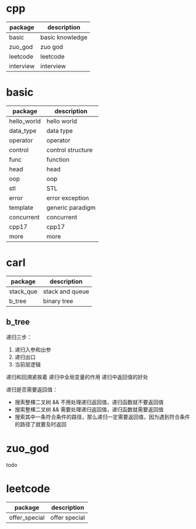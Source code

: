 # cpp
| package   | description     |
|-----------|-----------------|
| basic     | basic knowledge |
| zuo_god   | zuo god         |
| leetcode  | leetcode        |
| interview | interview       |

# basic
| package   | description       |
|-------------|-------------------|
| hello_world | hello world       |
| data_type   | data type         |
| operator    | operator          |
| control     | control structure |
| func        | function          |
| head        | head              |
| oop         | oop               |
| stl         | STL               |
| error       | error exception   |
| template    | generic paradigm  |
| concurrent  | concurrent        |
| cpp17       | cpp17             |
| more        | more              |

# carl
| package   | description   |
|-----------|---------------|
| stack_que     | stack and queue |
| b_tree     | binary tree |

## b_tree
递归三步：
1. 递归入参和出参
2. 递归出口
3. 当前层逻辑

递归和回溯紧挨着
递归中全局变量的作用
递归中返回值的好处

递归是否需要返回值：
- 搜索整棵二叉树 && 不用处理递归返回值，递归函数就不要返回值
- 搜索整棵二叉树 && 需要处理递归返回值，递归函数就需要返回值
- 搜索其中一条符合条件的路径，那么递归一定需要返回值，因为遇到符合条件的路径了就要及时返回
# zuo_god
todo

# leetcode
| package   | description   |
|-----------|---------------|
| offer_special     | offer special |

